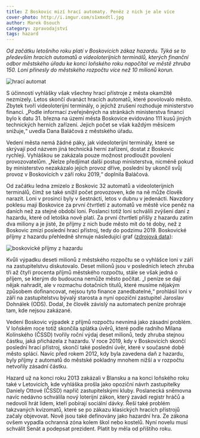 ```yaml
---
title: Z Boskovic mizí hrací automaty. Peněz z nich je ale více
cover-photo: http://i.imgur.com/s1xmxdtl.jpg
author: Marek Osouch
category: zpravodajství
tags: hazard
---
```


*Od začátku letošního roku platí v Boskovicích zákaz hazardu. Týká se to především hracích automatů a videoloterijních terminálů, kterých finanční odbor městského úřadu ke konci loňského roku napočítal ve městě zhruba 150. Loni přinesly do městského rozpočtu více než 10 milionů korun.*

<img src="http://i.imgur.com/s1xmxdt.jpg" alt="hrací automat" class="img-responsive img-popup" data-author="Tomáš Znamenáček">

S účinností vyhlášky však všechny hrací přístroje z města okamžitě nezmizely. Letos skončí dvanáct hracích automatů, které povolovalo město. Zbytek tvoří videoloterijní terminály, o jejichž zrušení rozhoduje ministerstvo financí. „Podle informací zveřejněných na stránkách ministerstva financí bylo k datu 31. března na území města Boskovice evidováno 111 kusů jiných technických herních zařízení. Jejich počet se však každým měsícem snižuje,“ uvedla Dana Baláčová z městského úřadu.

Vedení města nemá žádné páky, jak videoloterijní terminály, které se skrývají pod názvem jiná technická herní zařízení, dostat z Boskovic rychleji. Vyhláškou se zakázala pouze možnost prodloužit povolení provozovatelům. „Nelze předjímat další postup ministerstva, nicméně pokud by ministerstvo nezakázalo jejich provoz dříve, poslední by ukončil svůj provoz v Boskovicích v září roku 2019,“ doplnila Baláčová.

Od začátku ledna zmizelo z Boskovic 32 automatů a videoloterijních terminálů, čímž se také snížil počet provozoven, kde na ně může člověk narazit. Loni v prosinci byly v šestnácti, letos v dubnu v jedenácti. Navzdory poklesu mají Boskovice za první čtvrtletí z automatů ve městě více peněz na daních než za stejné období loni. Poslanci totiž loni schválili zvýšení daní z hazardu, které od letoška nově platí. Za první čtvrtletí přišly z hazardu zatím dva miliony a je jisté, že příjmy z nich bude město mít do té doby, než z Boskovic zmizí poslední hrací přístroj, tedy do podzimu 2019. Boskovické příjmy z hazardu přehledně shrnuje následující graf ([zdrojová data](https://docs.google.com/spreadsheets/d/1P_gcjfL_OdPBB0t_xJ8zV8yrg-b8uLik6U02vQw0eWY/edit)):

<img src="http://i.imgur.com/koCj8RW.png" alt="boskovické příjmy z hazardu" class="img-responsive img-popup img-framed">

Kvůli výpadku deseti milionů z městského rozpočtu se o vyhlášce loni v září na zastupitelstvu diskutovalo. Deset milionů jsou v posledních letech zhruba tři až čtyři procenta příjmů městského rozpočtu, stále se však jedná o příjem, se kterým do budoucna nemůže město počítat. „I peníze se dají nějak nahradit, ale v rozmachu dotačních titulů, které musíme nějakým způsobem dofinancovat, nejsou tyto finance zanedbatelné,“ prohlásil loni v září na zastupitelstvu bývalý starosta a nyní opoziční zastupitel Jaroslav Dohnálek (ODS). Dodal, že člověk závislý na automatech peníze prohraje tam, kde nejsou zakázané.

Vedení Boskovic výpadek z příjmů rozpočtu nevnímá jako zásadní problém. V loňském roce totiž skončila splátka úvěrů, které podle radního Milana Kolínského (ČSSD) tvořily roční výdaj deset milionů, tedy zhruba stejnou částku, jaká přicházela z hazardu. V roce 2019, kdy v Boskovicích skončí poslední hrací přístroj, skončí také poslední úvěr, které v současné době město splácí. Navíc před rokem 2012, kdy byla zavedena daň z hazardu, byly příjmy z automatů do městské pokladny mnohem nižší a v rozpočtu netvořily zásadní částku.  

Hazard už na konci roku 2013 zakázali v Blansku a na konci loňského roku také v Letovicích, kde vyhláška prošla jako opoziční návrh zastupitelky Daniely Ottové (ČSSD) napříč zastupitelskými kluby. Poslanecká sněmovna navíc nedávno schválila nový loterijní zákon, který zavádí registr hráčů a nedovolí hrát lidem, kteří pobírají sociální dávky. Řeší také problém takzvaných kvízomatů, které se po zákazu klasických hracích přístrojů začaly objevovat. Nově jsou také definovány jako hazardní hra. Ze zákona ovšem vypadla ochranná zóna kolem škol nebo kostelů. Nyní novelu musí schválit Senát a podepsat prezident. Platit by měla od příštího roku.
